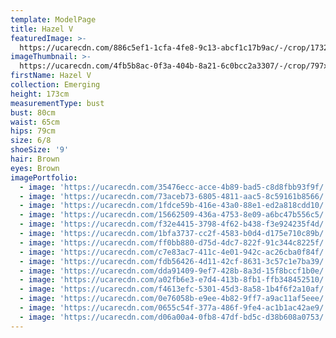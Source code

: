 ```yaml
---
template: ModelPage
title: Hazel V
featuredImage: >-
  https://ucarecdn.com/886c5ef1-1cfa-4fe8-9c13-abcf1c17b9ac/-/crop/1732x841/0,840/-/preview/
imageThumbnail: >-
  https://ucarecdn.com/4fb5b8ac-0f3a-404b-8a21-6c0bcc2a3307/-/crop/797x902/412,158/-/preview/
firstName: Hazel V
collection: Emerging
height: 173cm
measurementType: bust
bust: 80cm
waist: 65cm
hips: 79cm
size: 6/8
shoeSize: '9'
hair: Brown
eyes: Brown
imagePortfolio:
  - image: 'https://ucarecdn.com/35476ecc-acce-4b89-bad5-c8d8fbb93f9f/'
  - image: 'https://ucarecdn.com/73aceb73-6805-4811-aac5-8c59161b8566/'
  - image: 'https://ucarecdn.com/1fdce59b-416e-43a0-88e1-ed2a818cdd10/'
  - image: 'https://ucarecdn.com/15662509-436a-4753-8e09-a6bc47b556c5/'
  - image: 'https://ucarecdn.com/f32e4415-3798-4f62-b438-f3e924235f4d/'
  - image: 'https://ucarecdn.com/1bfa3737-cc2f-4583-b0d4-d175e710c89b/'
  - image: 'https://ucarecdn.com/ff0bb880-d75d-4dc7-822f-91c344c8225f/'
  - image: 'https://ucarecdn.com/c7e83ac7-411c-4e01-942c-ac26cba0f84f/'
  - image: 'https://ucarecdn.com/fdb56426-4d11-42cf-8631-3c57c1e7ba39/'
  - image: 'https://ucarecdn.com/dda91409-9ef7-428b-8a3d-15f8bccf1b0e/'
  - image: 'https://ucarecdn.com/a02fb6e3-e7d4-413b-8fb1-ffb348452510/'
  - image: 'https://ucarecdn.com/f4613efc-5301-45d3-8a58-1b4f6f2a10af/'
  - image: 'https://ucarecdn.com/0e76058b-e9ee-4b82-9ff7-a9ac11af5eee/'
  - image: 'https://ucarecdn.com/0655c54f-377a-486f-9fe4-ac1b1ac42ae9/'
  - image: 'https://ucarecdn.com/d06a00a4-0fb8-47df-bd5c-d38b608a0753/'
---
```



